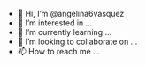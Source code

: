 - 👋 Hi, I’m @angelina6vasquez
- 👀 I’m interested in ...
- 🌱 I’m currently learning ...
- 💞️ I’m looking to collaborate on ...
- 📫 How to reach me ...

<!---
angelina6vasquez/angelina6vasquez is a ✨ special ✨ repository because its `README.md` (this file) appears on your GitHub profile.
You can click the Preview link to take a look at your changes.
--->
